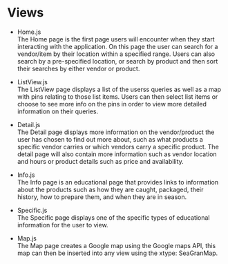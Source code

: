 # Views

* Home.js  
	The Home page is the first page users will encounter when they start interacting with the application. On this page the user can search for a vendor/item by their location within a specified range. Users can also search by a pre-specified location, or search by product and then sort their searches by either vendor or product.

* ListView.js  
	The ListView page displays a list of the userss queries as well as a map with pins relating to those list items. Users can then select list items or choose to see more info on the pins in order to view more detailed information on their queries.

* Detail.js  
	The Detail page displays more information on the vendor/product the user has chosen to find out more about, such as what products a specific vendor carries or which vendors carry a specific product. The detail page will also contain more information such as vendor location and hours or product details such as price and availability.

* Info.js  
	The Info page is an educational page that provides links to information about the products such as how they are caught, packaged, their history, how to prepare them, and when they are in season.

* Specific.js  
	The Specific page displays one of the specific types of educational information for the user to view.

* Map.js  
	The Map page creates a Google map using the Google maps API, this map can then be inserted into any view using the xtype: SeaGranMap.
